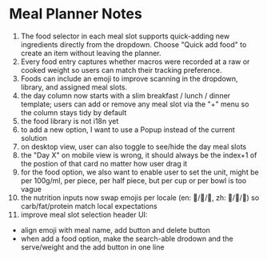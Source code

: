 # Meal Planner Notes

1. The food selector in each meal slot supports quick-adding new ingredients directly from the dropdown. Choose "Quick add food" to create an item without leaving the planner.
2. Every food entry captures whether macros were recorded at a raw or cooked weight so users can match their tracking preference.
3. Foods can include an emoji to improve scanning in the dropdown, library, and assigned meal slots.
4. the day column now starts with a slim breakfast / lunch / dinner template; users can add or remove any meal slot via the "+" menu so the column stays tidy by default
5. the food library is not i18n yet
6. to add a new option, I want to use a Popup instead of the current solution
7. on desktop view, user can also toggle to see/hide the day meal slots 
8. the "Day X" on mobile view is wrong, it should always be the index+1 of the postion of that card no matter how user drag it 
9. for the food option, we also want to enable user to set the unit, might be per 100g/ml, per piece, per half piece, but per cup or per bowl is too vague 
10. the nutrition inputs now swap emojis per locale (en: 🍞/🥑/🥩, zh: 🍚/🥜/🍖) so carb/fat/protein match local expectations
11. improve meal slot selection header UI:
  - align emoji with meal name, add button and delete button
  - when add a food option, make the search-able drodown and the serve/weight and the add button in one line
